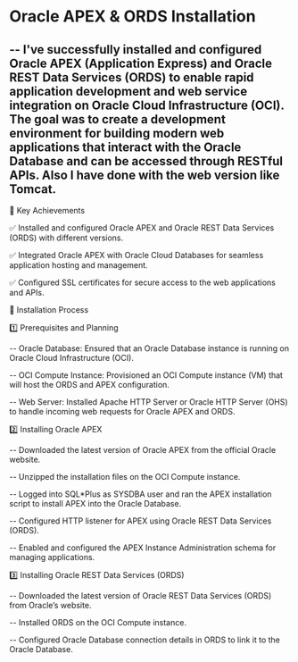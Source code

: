# Oracle APEX & ORDS Installation

--
I've successfully installed and configured Oracle APEX (Application Express) and Oracle REST Data Services (ORDS) to enable rapid application development and web service integration on Oracle Cloud Infrastructure (OCI). The goal was to create a development environment for building modern web applications that interact with the Oracle Database and can be accessed through RESTful APIs. Also I have done with the web version like Tomcat.
--

🔹 Key Achievements

✅ Installed and configured Oracle APEX and Oracle REST Data Services (ORDS) with different versions.

✅ Integrated Oracle APEX with Oracle Cloud Databases for seamless application hosting and management.

✅ Configured SSL certificates for secure access to the web applications and APIs.

🔹 Installation Process

1️⃣ Prerequisites and Planning

  -- Oracle Database: Ensured that an Oracle Database instance is running on Oracle Cloud Infrastructure (OCI).
 
  -- OCI Compute Instance: Provisioned an OCI Compute instance (VM) that will host the ORDS and APEX configuration.

  -- Web Server: Installed Apache HTTP Server or Oracle HTTP Server (OHS) to handle incoming web requests for Oracle APEX and ORDS.
  
2️⃣ Installing Oracle APEX

  -- Downloaded the latest version of Oracle APEX from the official Oracle website.
  
  -- Unzipped the installation files on the OCI Compute instance.

  -- Logged into SQL*Plus as SYSDBA user and ran the APEX installation script to install APEX into the Oracle Database.

  -- Configured HTTP listener for APEX using Oracle REST Data Services (ORDS).

  -- Enabled and configured the APEX Instance Administration schema for managing applications.
  
3️⃣ Installing Oracle REST Data Services (ORDS)

  -- Downloaded the latest version of Oracle REST Data Services (ORDS) from Oracle’s website.

  -- Installed ORDS on the OCI Compute instance.

  -- Configured Oracle Database connection details in ORDS to link it to the Oracle Database.


